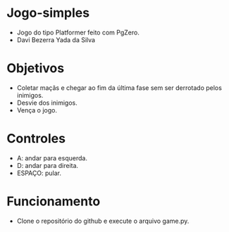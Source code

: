 # Jogo-simples
- Jogo do tipo Platformer feito com PgZero.  
- Davi Bezerra Yada da Silva  

# Objetivos
- Coletar maçãs e chegar ao fim da última fase sem ser derrotado pelos inimigos.  
- Desvie dos inimigos.  
- Vença o jogo.  

# Controles
- A: andar para esquerda.  
- D: andar para direita.  
- ESPAÇO: pular.  

# Funcionamento
- Clone o repositório do github e execute o arquivo game.py.  
